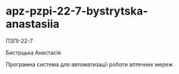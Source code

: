 # apz-pzpi-22-7-bystrytska-anastasiia

ПЗПІ-22-7

Бистрцька Анастасія

Програмна система для автоматизації роботи аптечних мереж
